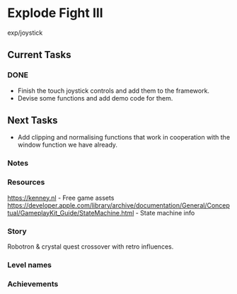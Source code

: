 # Explode Fight III
exp/joystick

## Current Tasks

### DONE
- Finish the touch joystick controls and add them to the framework.
- Devise some functions and add demo code for them.

## Next Tasks
- Add clipping and normalising functions that work in cooperation with the window function we have already.
### Notes

### Resources
https://kenney.nl - Free game assets  
https://developer.apple.com/library/archive/documentation/General/Conceptual/GameplayKit_Guide/StateMachine.html - State machine info  

### Story
Robotron & crystal quest crossover with retro influences.

### Level names

### Achievements
